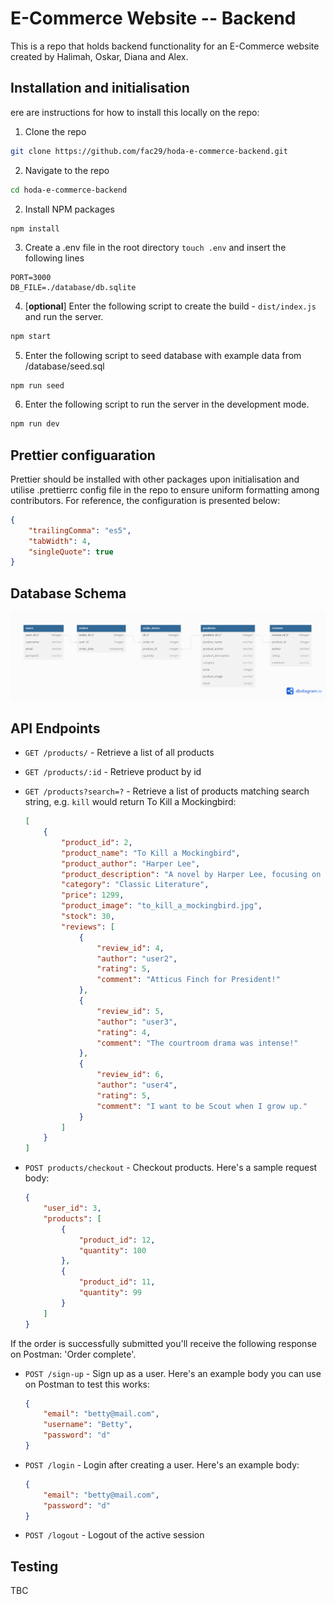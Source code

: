 # E-Commerce Website -- Backend

This is a repo that holds backend functionality for an E-Commerce website created by Halimah, Oskar, Diana and Alex.

## Installation and initialisation

ere are instructions for how to install this locally on the repo:

1. Clone the repo

```bash
git clone https://github.com/fac29/hoda-e-commerce-backend.git
```

2. Navigate to the repo

```bash
cd hoda-e-commerce-backend
```

2. Install NPM packages

```bash
npm install
```

3. Create a .env file in the root directory `touch .env` and insert the following lines

```
PORT=3000
DB_FILE=./database/db.sqlite
```

4. [**optional**] Enter the following script to create the build - `dist/index.js` and run the server.

```bash
npm start
```

5. Enter the following script to seed database with example data from /database/seed.sql

```
npm run seed
```

6. Enter the following script to run the server in the development mode.

```bash
npm run dev
```

## Prettier configuaration

Prettier should be installed with other packages upon initialisation and utilise .prettierrc config file in the repo to ensure uniform formatting among contributors. For reference, the configuration is presented below:

```json
{
    "trailingComma": "es5",
    "tabWidth": 4,
    "singleQuote": true
}
```

## Database Schema

![Database Schema Diagram](resources/schema.png)

## API Endpoints

-   `GET /products/` - Retrieve a list of all products
-   `GET /products/:id` - Retrieve product by id
-   `GET /products?search=?` - Retrieve a list of products matching search string, e.g. `kill` would return To Kill a Mockingbird:
    ```json
    [
        {
            "product_id": 2,
            "product_name": "To Kill a Mockingbird",
            "product_author": "Harper Lee",
            "product_description": "A novel by Harper Lee, focusing on racial injustice in the Deep South.",
            "category": "Classic Literature",
            "price": 1299,
            "product_image": "to_kill_a_mockingbird.jpg",
            "stock": 30,
            "reviews": [
                {
                    "review_id": 4,
                    "author": "user2",
                    "rating": 5,
                    "comment": "Atticus Finch for President!"
                },
                {
                    "review_id": 5,
                    "author": "user3",
                    "rating": 4,
                    "comment": "The courtroom drama was intense!"
                },
                {
                    "review_id": 6,
                    "author": "user4",
                    "rating": 5,
                    "comment": "I want to be Scout when I grow up."
                }
            ]
        }
    ]
    ```
-   `POST products/checkout` - Checkout products. Here's a sample request body:

    ```json
    {
        "user_id": 3,
        "products": [
            {
                "product_id": 12,
                "quantity": 100
            },
            {
                "product_id": 11,
                "quantity": 99
            }
        ]
    }
    ```

If the order is successfully submitted you'll receive the following response on Postman: 'Order complete'.

-   `POST /sign-up` - Sign up as a user. Here's an example body you can use on Postman to test this works:

    ```json
    {
        "email": "betty@mail.com",
        "username": "Betty",
        "password": "d"
    }
    ```

-   `POST /login` - Login after creating a user. Here's an example body:

    ```json
    {
        "email": "betty@mail.com",
        "password": "d"
    }
    ```

-   `POST /logout` - Logout of the active session

## Testing

TBC
